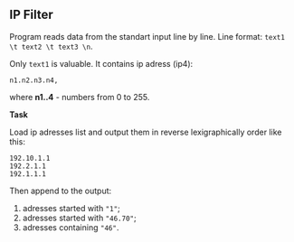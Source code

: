 ## IP Filter
Program reads data from the standart input line by line.
Line format:     ``text1 \t text2 \t text3 \n``.

Only ``text1`` is valuable. It contains ip adress (ip4): 

```
n1.n2.n3.n4,
```

where **n1..4** - numbers from 0 to 255.

**Task**

Load ip adresses list and output them in reverse lexigraphically order like this:

```
192.10.1.1
192.2.1.1
192.1.1.1
```

Then append to the output:
1. adresses started with `"1"`;
2. adresses started with `"46.70"`;
3. adresses containing `"46"`.
